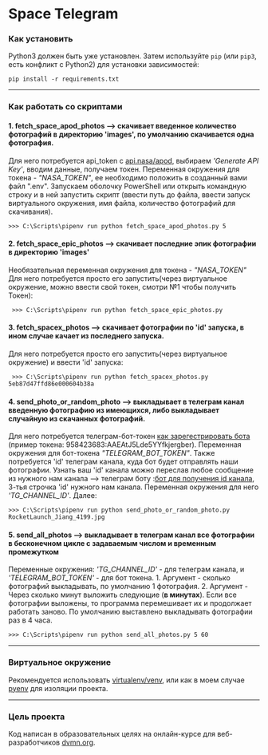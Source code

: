 # Space Telegram


### Как установить

Python3 должен быть уже установлен. 
Затем используйте `pip` (или `pip3`, есть конфликт с Python2) для установки зависимостей:
```
pip install -r requirements.txt
```
------------------------------
### Как работать со скриптами

#### 1. fetch_space_apod_photos --> скачивает введенное количество фотографий в директорию 'images', по умолчанию скачивается одна фотография.

Для него потребуется api_token c [api.nasa/apod](https://api.nasa.gov/#apod), выбираем  *'Generate API Key'*, вводим данные, получаем токен. 
Переменная окружения для токена - *"NASA_TOKEN"*, ее необходимо положить в созданный вами файл ".env".
Запускаем оболочку PowerShell или открыть командную строку и в ней запустить скрипт (ввести путь до файла, ввести запуск виртуального окружения, имя файла,  количество фотографий для скачивания).

    >>> C:\Scripts\pipenv run python fetch_space_apod_photos.py 5 

#### 2. fetch_space_epic_photos --> cкачивает последние эпик фотографии в директорию 'images'

Необязательная переменная окружения для токена - *"NASA_TOKEN"*
Для него потребуется просто его запустить(через виртуальное окружение, можно ввести свой токен, смотри №1 чтобы получить Токен):

     >>> C:\Scripts\pipenv run python fetch_space_epic_photos.py 
    
#### 3. fetch_spacex_photos --> скачивает фотографии по 'id' запуска, в ином случае качает из последнего запуска.

Для него потребуется просто его запустить(через виртуальное окружение) и ввести 'id' запуска:

     >>> C:\Scripts\pipenv run python fetch_spacex_photos.py 5eb87d47ffd86e000604b38a
     
#### 4. send_photo_or_random_photo --> выкладывает в телеграм канал введенную фотографию из имеющихся, либо выкладывает случайную из скачанных фотографий.

Для него потребуется телеграм-бот-токен [как зарегестрировать бота](https://way23.ru/%D1%80%D0%B5%D0%B3%D0%B8%D1%81%D1%82%D1%80%D0%B0%D1%86%D0%B8%D1%8F-%D0%B1%D0%BE%D1%82%D0%B0-%D0%B2-telegram.html) (пример токена: 958423683:AAEAtJ5Lde5YYfkjergber). Переменная окружения для бот-токена *"TELEGRAM_BOT_TOKEN"*.
Также потребуется 'id' телеграм канала, куда бот будет отправлять наши фотографии. Узнать ваш 'id' канала можно переслав любое сообщение из нужного нам канала --> телеграм боту 
:[бот для получения id канала](https://t.me/getmyid_bot), 3-тья строчка 'id' нужного нам канала. Переменная окружения для него *'TG_CHANNEL_ID'*. Далее:

    >>> C:\Scripts\pipenv run python send_photo_or_random_photo.py RocketLaunch_Jiang_4199.jpg

#### 5. send_all_photos --> выкладывает в телеграм канал все фотографии в бесконечном цикле с задаваемым числом и временным промежутком

Переменные окружения: *'TG_CHANNEL_ID'* - для телеграм канала, и *'TELEGRAM_BOT_TOKEN'* - для бот токена. 1. Аргумент - сколько фотографий выкладывать, по умолчанию 1 фотография. 2. Аргумент - Через сколько минут выложить следующие (**в минутах**).
Если все фотографии выложены, то программа перемешивает их и продолжает работать заново. По умолчанию выставлено выкладывать фотографии раз в 4 часа.

    >>> C:\Scripts\pipenv run python send_all_photos.py 5 60

-------------------------
### Виртуальное окружение

Рекомендуется использовать [virtualenv/venv](https://docs.python.org/3/library/venv.html?highlight=venv#module-venv), или как в моем случае [pyenv](https://docs.python-guide.org/dev/virtualenvs/) для изоляции проекта.

----------------
### Цель проекта
Код написан в образовательных целях на онлайн-курсе для веб-разработчиков [dvmn.org](https://dvmn.org/).
